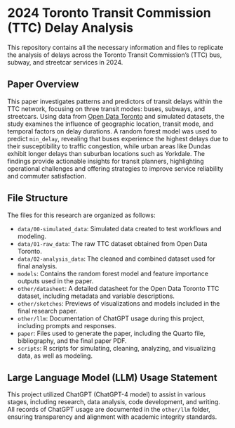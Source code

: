 # 2024 Toronto Transit Commission (TTC) Delay Analysis

This repository contains all the necessary information and files to replicate the analysis of delays across the Toronto Transit Commission’s (TTC) bus, subway, and streetcar services in 2024.

## Paper Overview

This paper investigates patterns and predictors of transit delays within the TTC network, focusing on three transit modes: buses, subways, and streetcars. Using data from [Open Data Toronto](https://open.toronto.ca/) and simulated datasets, the study examines the influence of geographic location, transit mode, and temporal factors on delay durations. A random forest model was used to predict `min_delay`, revealing that buses experience the highest delays due to their susceptibility to traffic congestion, while urban areas like Dundas exhibit longer delays than suburban locations such as Yorkdale. The findings provide actionable insights for transit planners, highlighting operational challenges and offering strategies to improve service reliability and commuter satisfaction.

## File Structure

The files for this research are organized as follows:

-   `data/00-simulated_data`: Simulated data created to test workflows and modeling.
-   `data/01-raw_data`: The raw TTC dataset obtained from Open Data Toronto.
-   `data/02-analysis_data`: The cleaned and combined dataset used for final analysis.
-   `models`: Contains the random forest model and feature importance outputs used in the paper.
-   `other/datasheet`: A detailed datasheet for the Open Data Toronto TTC dataset, including metadata and variable descriptions.
-   `other/sketches`: Previews of visualizations and models included in the final research paper.
-   `other/llm`: Documentation of ChatGPT usage during this project, including prompts and responses.
-   `paper`: Files used to generate the paper, including the Quarto file, bibliography, and the final paper PDF.
-   `scripts`: R scripts for simulating, cleaning, analyzing, and visualizing data, as well as modeling.

## Large Language Model (LLM) Usage Statement

This project utilized ChatGPT (ChatGPT-4 model) to assist in various stages, including research, data analysis, code development, and writing. All records of ChatGPT usage are documented in the `other/llm` folder, ensuring transparency and alignment with academic integrity standards.